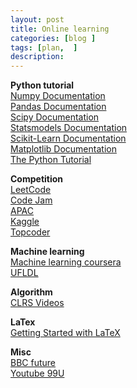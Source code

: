 ```yaml
---
layout: post
title: Online learning
categories: [blog ]
tags: [plan,  ]
description: 
---
```


**Python tutorial**  
[Numpy Documentation](https://docs.scipy.org/doc/numpy-dev/user/quickstart.html)  
[Pandas Documentation](http://pandas.pydata.org/pandas-docs/version/0.17.0/index.html)  
[Scipy Documentation](http://docs.scipy.org/doc/scipy/reference/)  
[Statsmodels Documentation](http://statsmodels.sourceforge.net/stable/)  
[Scikit-Learn Documentation](http://scikit-learn.org/stable/documentation.html)  
[Matplotlib Documentation](http://matplotlib.org/)  
[The Python Tutorial](https://docs.python.org/3/tutorial/index.html)  

**Competition**  
[LeetCode](https://leetcode.com/problemset/algorithms/)  
[Code Jam](https://code.google.com/codejam/contests.html)  
[APAC](https://code.google.com/codejam/apactest)  
[Kaggle](https://www.kaggle.com)  
[Topcoder](https://arena.topcoder.com/#/u/dashboard)  

**Machine learning**  
[Machine learning coursera](https://www.coursera.org/learn/machine-learning/home/welcome)  
[UFLDL](http://deeplearning.stanford.edu/wiki/index.php/UFLDL_Tutorial)  

**Algorithm**  
[CLRS Videos](http://ocw.mit.edu/courses/electrical-engineering-and-computer-science/6-006-introduction-to-algorithms-fall-2011/lecture-videos/)  

**LaTex**  
[Getting Started with LaTeX](http://www.maths.tcd.ie/~dwilkins/LaTeXPrimer/)  

**Misc**  
[BBC future](http://www.bbc.com/future)  
[Youtube 99U](https://www.youtube.com/user/99Uvideos)  
